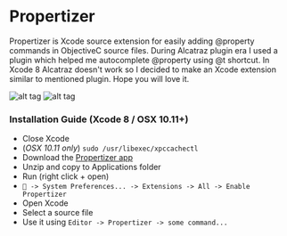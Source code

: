 # Propertizer
Propertizer is Xcode source extension for easily adding @property commands in ObjectiveC source files.
During Alcatraz plugin era I used a plugin which helped me autocomplete @property using @t shortcut. In Xcode 8 Alcatraz doesn't work so I decided to make an Xcode extension similar to mentioned plugin. Hope you will love it.

![alt tag](https://cloud.githubusercontent.com/assets/2537227/19682256/10d0c48e-9aad-11e6-9ece-c026bed9839e.png)
![alt tag](https://cloud.githubusercontent.com/assets/2537227/19682257/10d14b34-9aad-11e6-8a3c-2c6a17c7775a.png)

### Installation Guide (Xcode 8 / OSX 10.11+)

- Close Xcode
- (*OSX 10.11 only*) `sudo /usr/libexec/xpccachectl`
- Download the [Propertizer app](https://github.com/josipbernat/Propertizer/files/550601/Propertizer.app.zip)
- Unzip and copy to Applications folder
- Run (right click + open)
- ` -> System Preferences... -> Extensions -> All -> Enable Propertizer`
- Open Xcode
- Select a source file
- Use it using `Editor -> Propertizer -> some command...` 
